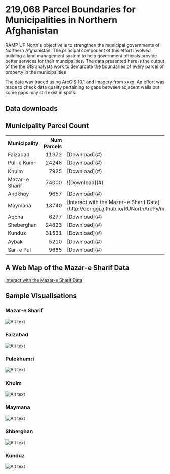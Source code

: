 # 219,068 Parcel Boundaries for Municipalities in Northern Afghanistan
RAMP UP North's objective is to strengthen the municipal governments of Northern Afghanistan. 
The principal component of this effort involved building a land management system to help government officials  provide better services for their muncipalities.
The data presented here is the output of the the GIS analysts work to demarcate the boundaries of every parcel of property in the municipalities

The data was traced using ArcGIS 10.1 and imagery from xxxx. An effort was made to check data quality pertaining to gaps between adjacent walls but some gaps may still exist in spots.  

## Data downloads


## Municipality Parcel Count
<table>
	<tr><th>Municipality</th>	<th align='right'>Num Parcels</th></tr>
    <tr>
        <td>Faizabad</td> 		<td align='right'>11972</td> <td>[Download](#)</td>
    </tr>
    <tr>
        <td>Pul-e Kumri</td> 	<td align='right'>24248</td> <td>[Download](#)</td>
    </tr>
    <tr>
        <td>Khulm</td> 			<td align='right'>7925</td> <td>[Download](#)</td>
    </tr>
    <tr>
        <td>Mazar-e Sharif</td>	<td align='right'>74000</td> <td>![Download](#)</td>
    </tr>
    <tr>
        <td>Andkhoy</td> 		<td align='right'>9657</td> <td>[Download](#)</td>
    </tr>
    <tr>
        <td>Maymana</td> 		<td align='right'>13740</td> <td>[Interact with the Mazar-e Sharif Data](http://deriggi.github.io/RUNorthArcPy/mazar/mazar.html)</td>
    </tr>
    <tr>
        <td>Aqcha</td> 			<td align='right'>6277</td> <td>[Download](#)</td>
    </tr>
    <tr>
        <td>Sheberghan</td> 	<td align='right'>24823</td> <td>[Download](#)</td>
    </tr>
    <tr>
        <td>Kunduz</td> 		<td align='right'>31531</td> <td>[Download](#)</td>
    </tr>
    <tr>
        <td>Aybak</td> 			<td align='right'>5210</td> <td>[Download](#)</td>
    </tr>
    <tr>
        <td>Sar-e Pul</td> 		<td align='right'>9685</td> <td>[Download](#)</td>
    </tr>
</table>

## A Web Map of the Mazar-e Sharif Data
[Interact with the Mazar-e Sharif Data](http://deriggi.github.io/RUNorthArcPy/mazar/mazar.html)

## Sample Visualisations
### Mazar-e Sharif
![Alt text](Mazar_image.png)

### Faizabad
![Alt text](faizabad_parcels.png)

### Pulekhumri 
![Alt text](pulekhumri_parcels.png)

### Khulm
![Alt text](khulm_parcels.png)

### Maymana
![Alt text](maymana_parcels.png)

### Shberghan
![Alt text](shberghan_parcels.png)

### Kunduz
![Alt text](kunduz_parcels.png)



